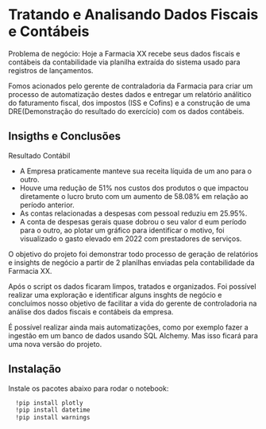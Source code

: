 
# Tratando e Analisando Dados Fiscais e Contábeis

Problema de negócio: Hoje a Farmacia XX recebe seus dados fiscais e contábeis da contabilidade via planilha extraída do sistema usado para registros de lançamentos. 

Fomos acionados pelo gerente de contraladoria da Farmacia para criar um processo de automatização destes dados e entregar um relatório análitico do faturamento fiscal, dos impostos (ISS e Cofins) e a construção de uma DRE(Demonstração do resultado do exercício) com os dados contábeis.

## Insigths e Conclusões

Resultado Contábil

- A Empresa praticamente manteve sua receita líquida de um ano para o outro.
- Houve uma redução de 51% nos custos dos produtos o que impactou diretamente o lucro bruto com um aumento de 58.08% em relação ao período anterior.
- As contas relacionadas a despesas com pessoal reduziu em 25.95%.
- A conta de despesas gerais quase dobrou o seu valor d eum período para o outro, ao plotar um gráfico para identificar o motivo, foi visualizado o gasto elevado em 2022 com prestadores de serviços.

O objetivo do projeto foi demonstrar todo processo de geração de relatórios e insights de negócio a partir de 2 planilhas enviadas pela contabilidade da Farmacia XX.

Após o script os dados ficaram limpos, tratados e organizados. Foi possível realizar uma exploração e identificar alguns insghts de negócio e concluímos nosso objetivo de facilitar a vida do gerente de controladoria na análise dos dados fiscais e contábeis da empresa.

É possível realizar ainda mais automatizações, como por exemplo fazer a ingestão em um banco de dados usando SQL Alchemy. Mas isso ficará para uma nova versão do projeto.





## Instalação

Instale os pacotes abaixo para rodar o notebook:

```bash
  !pip install plotly
  !pip install datetime
  !pip install warnings
```
    
